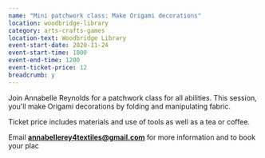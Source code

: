 ```yaml
---
name: "Mini patchwork class: Make Origami decorations"
location: woodbridge-library
category: arts-crafts-games
location-text: Woodbridge Library
event-start-date: 2020-11-24
event-start-time: 1000
event-end-time: 1200
event-ticket-price: 12
breadcrumb: y
---
```


Join Annabelle Reynolds for a patchwork class for all abilities. This session, you'll make Origami decorations by folding and manipulating fabric.

Ticket price includes materials and use of tools as well as a tea or coffee.

Email **annabellerey4textiles@gmail.com** for more information and to book your plac
